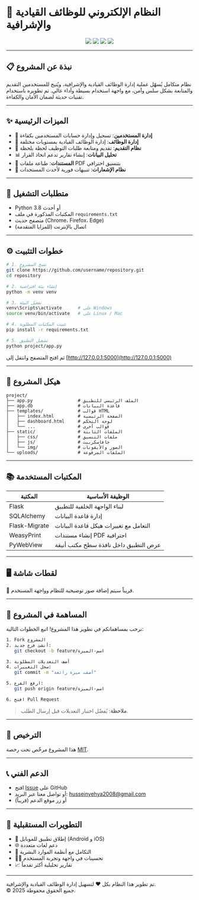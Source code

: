 
# 🏢 النظام الإلكتروني للوظائف القيادية والإشرافية

<div align="center">  
  <img src="https://img.shields.io/badge/النظام_الإلكتروني-للوظائف_القيادية_والإشرافية-blue">
  <img src="https://img.shields.io/badge/الإصدار-1.0.0-brightgreen">
  <img src="https://img.shields.io/badge/الترخيص-MIT-orange">
  <img src="https://img.shields.io/badge/حالة_البناء-ناجح-success">
</div>

---

## 📋 نبذة عن المشروع

نظام متكامل يُسهّل عملية إدارة الوظائف القيادية والإشرافية، ويُتيح للمستخدمين التقديم والمتابعة بشكل سلس وآمن، مع واجهة استخدام بسيطة وأداء عالي. تم تطويره باستخدام تقنيات حديثة لضمان الأمان والكفاءة.

---

## ✨ الميزات الرئيسية

- 👤 **إدارة المستخدمين**: تسجيل وإدارة حسابات المستخدمين بكفاءة
- 💼 **إدارة الوظائف**: إدارة الوظائف القيادية بمستويات مختلفة
- 📝 **نظام التقديم**: تقديم ومتابعة طلبات التوظيف لحظة بلحظة
- 📊 **تحليل البيانات**: إنشاء تقارير تدعم اتخاذ القرار
- 📄 **المستندات**: طباعة ملفات PDF بتنسيق احترافي
- 🔔 **نظام الإشعارات**: تنبيهات فورية لأحدث المستجدات

---

## 🔧 متطلبات التشغيل

- Python 3.8 أو أحدث
- المكتبات المذكورة في ملف `requirements.txt`
- متصفح حديث (Chrome، Firefox، Edge)
- اتصال بالإنترنت (للمزايا المتقدمة)

---

## ⚙️ خطوات التثبيت

```bash
# 1. نسخ المشروع
git clone https://github.com/username/repository.git
cd repository

# 2. إنشاء بيئة افتراضية
python -m venv venv

# 3. تفعيل البيئة
venv\Scripts\activate      # على Windows
source venv/bin/activate   # على Linux / Mac

# 4. تثبيت المكتبات المطلوبة
pip install -r requirements.txt

# 5. تشغيل التطبيق
python project/app.py
```

ثم افتح المتصفح وانتقل إلى [http://127.0.0.1:5000](http://127.0.0.1:5000)

---

## 📁 هيكل المشروع

```
project/
├── app.py                 # الملف الرئيسي للتطبيق
├── app.db                 # قاعدة البيانات
├── templates/             # قوالب HTML
│   ├── index.html         # الصفحة الرئيسية
│   ├── dashboard.html     # لوحة التحكم
│   └── ...                # قوالب أخرى
├── static/                # الملفات الثابتة
│   ├── css/               # ملفات التنسيق
│   ├── js/                # جافاسكريبت
│   └── img/               # الصور والأيقونات
└── uploads/               # الملفات المرفوعة
```

---

## 📚 المكتبات المستخدمة

| المكتبة        | الوظيفة الأساسية                        |
|----------------|------------------------------------------|
| Flask          | لبناء الواجهة الخلفية للتطبيق           |
| SQLAlchemy     | إدارة قاعدة البيانات                     |
| Flask-Migrate  | التعامل مع تغييرات هيكل قاعدة البيانات   |
| WeasyPrint     | إنشاء مستندات PDF احترافية               |
| PyWebView      | عرض التطبيق داخل نافذة سطح مكتب أنيقة    |

---

## 🖥️ لقطات شاشة

📸 قريباً سيتم إضافة صور توضيحية للنظام وواجهة المستخدم.

---

## 🤝 المساهمة في المشروع

نرحب بمساهماتكم في تطوير هذا المشروع! اتبع الخطوات التالية:

```bash
1. Fork المشروع
2. أنشئ فرع جديد:
   git checkout -b feature/اسم-الميزة

3. أضف التعديلات المطلوبة
4. سجل التغييرات:
   git commit -m "أضفت ميزة رائعة"

5. ارفع الفرع:
   git push origin feature/اسم-الميزة

6. افتح Pull Request
```

> **ملاحظة**: يُفضّل اختبار التعديلات قبل إرسال الطلب.

---

## 📝 الترخيص

هذا المشروع مرخّص تحت رخصة [MIT](LICENSE).

---

## 📞 الدعم الفني

- افتح [Issue](https://github.com/username/repository/issues) على GitHub
- أو تواصل معنا عبر البريد: [husseinyehya2008@gmail.com](mailto:husseinyehya2008@gmail.com)
- أو زر موقع الدعم (قريباً)

---

## 🔮 التطويرات المستقبلية

- 📱 إطلاق تطبيق للموبايل (Android و iOS)
- 🌐 دعم لغات متعددة
- 🔗 التكامل مع أنظمة الموارد البشرية
- 🧑‍🎨 تحسينات في واجهة وتجربة المستخدم
- 📈 تقارير تحليلية أكثر تقدماً

---

تم تطوير هذا النظام بكل ❤️ لتسهيل إدارة الوظائف القيادية والإشرافية.  
© 2025 جميع الحقوق محفوظة.
